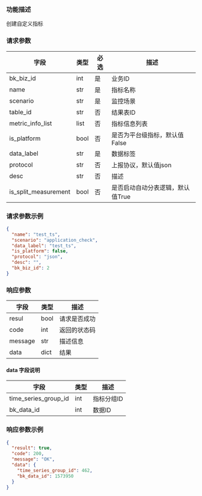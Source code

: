 ### 功能描述

创建自定义指标


### 请求参数

| 字段                   | 类型   | 必选 | 描述                 |
|----------------------|------|----|--------------------|
| bk_biz_id            | int  | 是  | 业务ID               |
| name                 | str  | 是  | 指标名称               |
| scenario             | str  | 是  | 监控场景               |
| table_id             | str  | 否  | 结果表ID              |
| metric_info_list     | list | 否  | 指标信息列表             |
| is_platform          | bool | 否  | 是否为平台级指标，默认值False  |
| data_label           | str  | 是  | 数据标签               |
| protocol             | str  | 否  | 上报协议，默认值json       |
| desc                 | str  | 否  | 描述                 |
| is_split_measurement | bool | 否  | 是否启动自动分表逻辑，默认值True |

### 请求参数示例

```json
{
  "name": "test_ts",
  "scenario": "application_check",
  "data_label": "test_ts",
  "is_platform": false,
  "protocol": "json",
  "desc": "",
  "bk_biz_id": 2
}
```

### 响应参数

| 字段      | 类型   | 描述     |
|---------|------|--------|
| resul   | bool | 请求是否成功 |
| code    | int  | 返回的状态码 |
| message | str  | 描述信息   |
| data    | dict | 结果     |

#### data 字段说明

| 字段                   | 类型  | 描述     |
|----------------------|-----|--------|
| time_series_group_id | int | 指标分组ID |
| bk_data_id           | int | 数据ID   |

### 响应参数示例

```json
{
  "result": true,
  "code": 200,
  "message": "OK",
  "data": {
    "time_series_group_id": 462,
    "bk_data_id": 1573950
  }
}
```

